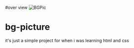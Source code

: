 #over view
<img src="" alt="BGPic" />
# bg-picture
it's just a simple project for when i was learning html and css
